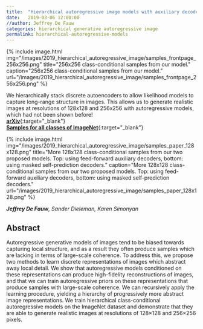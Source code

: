 ```yaml
---
title:  "Hierarchical autoregressive image models with auxiliary decoders"
date:   2019-03-06 12:00:00
//author: Jeffrey De Fauw
categories: hierarchical generative autoregressive image
permalink: hierarchical-autoregressive-models
---
```


{% include image.html img="/images/2019_hierarchical_autoregressive_image/samples_frontpage_256x256.png" title="256x256 class-conditional samples from our model." caption="256x256 class-conditional samples from our model."  url="/images/2019_hierarchical_autoregressive_image/samples_frontpage_256x256.png" %}
 
We hierarchically stack discrete autoencoders to allow likelihood models to capture long-range structure in images. This allows us to generate realistic images at resolutions of 128x128 and 256x256 with autoregressive models, which had not been shown before!  
[**arXiv**](https://arxiv.org/abs/1903.04933){:target="_blank"}   
[**Samples for all classes of ImageNet**](https://bit.ly/2FJkvhJ){:target="_blank"}

{% include image.html img="/images/2019_hierarchical_autoregressive_image/samples_paper_128x128.png" title="More 128x128 class-conditional samples from our two proposed models. Top: using feed-forward auxiliary decoders, bottom: using masked self-prediction decoders." caption="More 128x128 class-conditional samples from our two proposed models. Top: using feed-forward auxiliary decoders, bottom: using masked self-prediction decoders."  url="/images/2019_hierarchical_autoregressive_image/samples_paper_128x128.png" %}


_**Jeffrey De Fauw**, Sander Dieleman, Karen Simonyan_  

## Abstract

Autoregressive generative models of images tend to be biased towards capturing local structure, and as a result they often produce samples which are lacking in terms of large-scale coherence. To address this, we propose two methods to learn discrete representations of images which abstract away local detail. We show that autoregressive models conditioned on these representations can produce high-fidelity reconstructions of images, and that we can train autoregressive priors on these representations that produce samples with large-scale coherence. We can recursively apply the learning procedure, yielding a hierarchy of progressively more abstract image representations. We train hierarchical class-conditional autoregressive models on the ImageNet dataset and demonstrate that they are able to generate realistic images at resolutions of 128×128 and 256×256 pixels.

